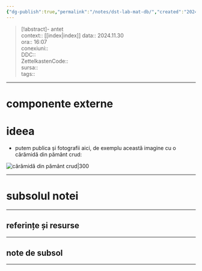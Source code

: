 ```yaml
---
{"dg-publish":true,"permalink":"/notes/dst-lab-mat-db/","created":"2024-12-28T15:39:10.114+02:00","updated":"2024-12-29T17:58:30.369+02:00"}
---
```


> [!abstract]- antet  
> context::  [[index\|index]]
> data:: 2024.11.30  
> ora:: 16:07  
> conexiuni::  
> DDC::  
> ZettelkastenCode::  
> sursa::  
> tags::  


---

# componente externe


# ideea  
- putem publica și fotografii aici, de exemplu această imagine cu o cărămidă din pământ crud:  


![cărămidă din pământ crud|300](https://opera-phd.synology.me/web_images/CARAMIDA%20CRUDA.jpg)



---
# subsolul notei
---
## referințe și resurse


---
## note de subsol
---


